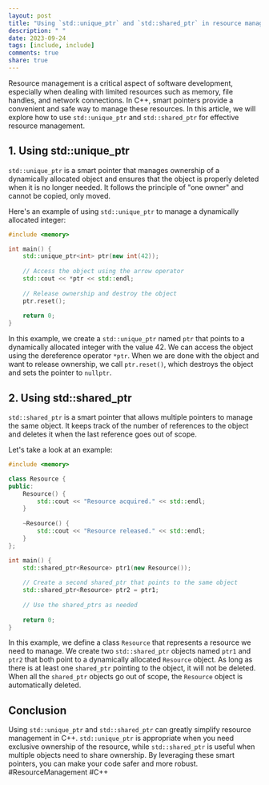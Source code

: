 ```yaml
---
layout: post
title: "Using `std::unique_ptr` and `std::shared_ptr` in resource management"
description: " "
date: 2023-09-24
tags: [include, include]
comments: true
share: true
---
```


Resource management is a critical aspect of software development, especially when dealing with limited resources such as memory, file handles, and network connections. In C++, smart pointers provide a convenient and safe way to manage these resources. In this article, we will explore how to use `std::unique_ptr` and `std::shared_ptr` for effective resource management.

## 1. Using std::unique_ptr

`std::unique_ptr` is a smart pointer that manages ownership of a dynamically allocated object and ensures that the object is properly deleted when it is no longer needed. It follows the principle of "one owner" and cannot be copied, only moved.

Here's an example of using `std::unique_ptr` to manage a dynamically allocated integer:

```cpp
#include <memory>

int main() {
    std::unique_ptr<int> ptr(new int(42));
    
    // Access the object using the arrow operator
    std::cout << *ptr << std::endl;
    
    // Release ownership and destroy the object
    ptr.reset();
    
    return 0;
}
```
In this example, we create a `std::unique_ptr` named `ptr` that points to a dynamically allocated integer with the value 42. We can access the object using the dereference operator `*ptr`. When we are done with the object and want to release ownership, we call `ptr.reset()`, which destroys the object and sets the pointer to `nullptr`.

## 2. Using std::shared_ptr

`std::shared_ptr` is a smart pointer that allows multiple pointers to manage the same object. It keeps track of the number of references to the object and deletes it when the last reference goes out of scope.

Let's take a look at an example:

```cpp
#include <memory>

class Resource {
public:
    Resource() {
        std::cout << "Resource acquired." << std::endl;
    }
    
    ~Resource() {
        std::cout << "Resource released." << std::endl;
    }
};

int main() {
    std::shared_ptr<Resource> ptr1(new Resource());
    
    // Create a second shared_ptr that points to the same object
    std::shared_ptr<Resource> ptr2 = ptr1;
    
    // Use the shared_ptrs as needed
    
    return 0;
}
```

In this example, we define a class `Resource` that represents a resource we need to manage. We create two `std::shared_ptr` objects named `ptr1` and `ptr2` that both point to a dynamically allocated `Resource` object. As long as there is at least one `shared_ptr` pointing to the object, it will not be deleted. When all the `shared_ptr` objects go out of scope, the `Resource` object is automatically deleted.

## Conclusion

Using `std::unique_ptr` and `std::shared_ptr` can greatly simplify resource management in C++. `std::unique_ptr` is appropriate when you need exclusive ownership of the resource, while `std::shared_ptr` is useful when multiple objects need to share ownership. By leveraging these smart pointers, you can make your code safer and more robust. #ResourceManagement #C++